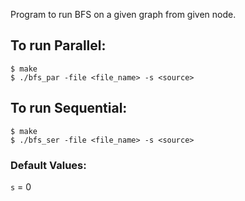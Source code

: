 Program to run BFS on a given graph from given node.

## To run Parallel:
```
$ make
$ ./bfs_par -file <file_name> -s <source>
```

## To run Sequential:
```
$ make
$ ./bfs_ser -file <file_name> -s <source>
```


### Default Values:
`s` = 0  

